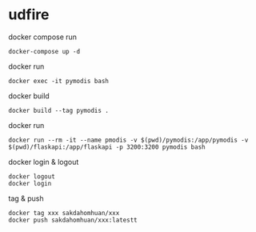 # udfire

docker compose run
```
docker-compose up -d
```

docker run
```
docker exec -it pymodis bash
```


docker build
```
docker build --tag pymodis .
```

docker run
```
docker run --rm -it --name pmodis -v $(pwd)/pymodis:/app/pymodis -v $(pwd)/flaskapi:/app/flaskapi -p 3200:3200 pymodis bash
```

docker login & logout
```
docker logout
docker login
```

tag & push
``` 
docker tag xxx sakdahomhuan/xxx
docker push sakdahomhuan/xxx:latestt
```
